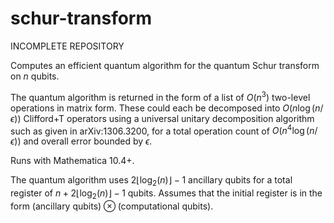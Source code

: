 # schur-transform
INCOMPLETE REPOSITORY

Computes an efficient quantum algorithm for the quantum Schur transform on $n$ qubits.

The quantum algorithm is returned in the form of a list of $O(n^3)$ two-level operations in matrix form. These could each be decomposed into $O(n\log(n/\epsilon))$ Clifford+T operators using a universal unitary decomposition algorithm such as given in arXiv:1306.3200, for a total operation count of $O(n^4\log(n/\epsilon))$ and overall error bounded by $\epsilon$.

Runs with Mathematica 10.4+.

The quantum algorithm uses $2\lfloor\log_2(n)\rfloor-1$ ancillary qubits for a total register of $n+2\lfloor\log_2(n)\rfloor-1$ qubits. Assumes that the initial register is in the form $(\text{ancillary qubits})\otimes(\text{computational qubits})$.
